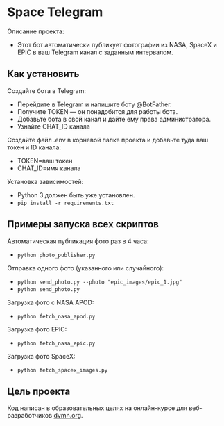 # Space Telegram

Описание проекта:
- Этот бот автоматически публикует фотографии из NASA, SpaceX и EPIC в ваш Telegram канал с заданным интервалом. 

## Как установить 

Создайте бота в Telegram:
- Перейдите в Telegram и напишите боту @BotFather.
- Получите TOKEN — он понадобится для работы бота.
- Добавьте бота в свой канал и дайте ему права администратора.
- Узнайте CHAT_ID канала

Создайте файл .env в корневой папке проекта и добавьте туда ваш токен и ID канала:
- TOKEN=ваш токен
- CHAT_ID=имя канала

Установка зависимостей:
- Python 3 должен быть уже установлен.
- `pip install -r requirements.txt`

## Примеры запуска всех скриптов

Автоматическая публикация фото раз в 4 часа:
-  `python photo_publisher.py`

Отправка одного фото (указанного или случайного):
- `python send_photo.py --photo "epic_images/epic_1.jpg"`
- `python send_photo.py`

Загрузка фото с NASA APOD:
- `python fetch_nasa_apod.py`

Загрузка фото EPIC:
- `python fetch_nasa_epic.py`

Загрузка фото SpaceX:
- `python fetch_spacex_images.py`

## Цель проекта

Код написан в образовательных целях на онлайн-курсе для веб-разработчиков [dvmn.org](https://dvmn.org).